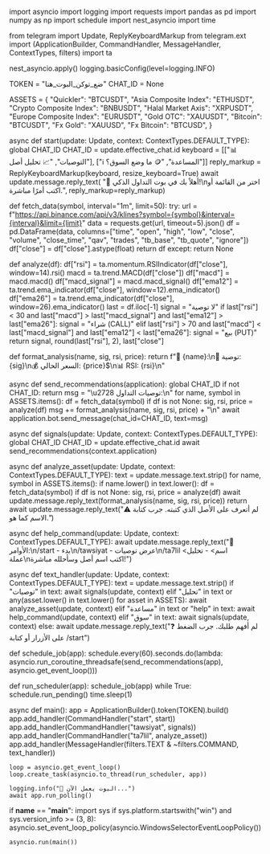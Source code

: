 
import asyncio
import logging
import requests
import pandas as pd
import numpy as np
import schedule
import nest_asyncio
import time

from telegram import Update, ReplyKeyboardMarkup
from telegram.ext import (ApplicationBuilder, CommandHandler, MessageHandler,
                          ContextTypes, filters)
import ta

nest_asyncio.apply()
logging.basicConfig(level=logging.INFO)

TOKEN = "ضع_توكن_البوت_هنا"
CHAT_ID = None

ASSETS = {
    "Quickler": "BTCUSDT",
    "Asia Composite Index": "ETHUSDT",
    "Crypto Composite Index": "BNBUSDT",
    "Halal Market Axis": "XRPUSDT",
    "Europe Composite Index": "EURUSDT",
    "Gold OTC": "XAUUSDT",
    "Bitcoin": "BTCUSDT",
    "Fx Gold": "XAUUSD",
    "Fx Bitcoin": "BTCUSD",
}

async def start(update: Update, context: ContextTypes.DEFAULT_TYPE):
    global CHAT_ID
    CHAT_ID = update.effective_chat.id
    keyboard = [["📊 التوصيات", "📈 تحليل أصل"],
                ["ℹ️ المساعدة", "🪙 ما وضع السوق؟"]]
    reply_markup = ReplyKeyboardMarkup(keyboard, resize_keyboard=True)
    await update.message.reply_text(
        "👋 أهلاً بك في بوت التداول الذكي!\nاختر من القائمة أو اكتب أمرًا مباشرة.",
        reply_markup=reply_markup)

def fetch_data(symbol, interval="1m", limit=50):
    try:
        url = f"https://api.binance.com/api/v3/klines?symbol={symbol}&interval={interval}&limit={limit}"
        data = requests.get(url, timeout=5).json()
        df = pd.DataFrame(data, columns=["time", "open", "high", "low", "close",
                                         "volume", "close_time", "qav", "trades",
                                         "tb_base", "tb_quote", "ignore"])
        df["close"] = df["close"].astype(float)
        return df
    except:
        return None

def analyze(df):
    df["rsi"] = ta.momentum.RSIIndicator(df["close"], window=14).rsi()
    macd = ta.trend.MACD(df["close"])
    df["macd"] = macd.macd()
    df["macd_signal"] = macd.macd_signal()
    df["ema12"] = ta.trend.ema_indicator(df["close"], window=12).ema_indicator()
    df["ema26"] = ta.trend.ema_indicator(df["close"], window=26).ema_indicator()
    last = df.iloc[-1]
    signal = "لا توصية"
    if last["rsi"] < 30 and last["macd"] > last["macd_signal"] and last["ema12"] > last["ema26"]:
        signal = "شراء (CALL)"
    elif last["rsi"] > 70 and last["macd"] < last["macd_signal"] and last["ema12"] < last["ema26"]:
        signal = "بيع (PUT)"
    return signal, round(last["rsi"], 2), last["close"]

def format_analysis(name, sig, rsi, price):
    return f"📍 {name}:\n🔔 توصية: {sig}\n💰 السعر الحالي: {price}$\n📊 RSI: {rsi}\n"

async def send_recommendations(application):
    global CHAT_ID
    if not CHAT_ID:
        return
    msg = "\u2728 توصيات التداول:\n"
    for name, symbol in ASSETS.items():
        df = fetch_data(symbol)
        if df is not None:
            sig, rsi, price = analyze(df)
            msg += format_analysis(name, sig, rsi, price) + "\n"
    await application.bot.send_message(chat_id=CHAT_ID, text=msg)

async def signals(update: Update, context: ContextTypes.DEFAULT_TYPE):
    global CHAT_ID
    CHAT_ID = update.effective_chat.id
    await send_recommendations(context.application)

async def analyze_asset(update: Update, context: ContextTypes.DEFAULT_TYPE):
    text = update.message.text.strip()
    for name, symbol in ASSETS.items():
        if name.lower() in text.lower():
            df = fetch_data(symbol)
            if df is not None:
                sig, rsi, price = analyze(df)
                await update.message.reply_text(format_analysis(name, sig, rsi, price))
                return
    await update.message.reply_text("⚠️ لم أتعرف على الأصل الذي كتبته. جرب كتابة الاسم كما هو.")

async def help_command(update: Update, context: ContextTypes.DEFAULT_TYPE):
    await update.message.reply_text("🧠 الأوامر:\n/start - بدء\n/tawsiyat - عرض توصيات\n/ta7lil <اسم> - تحليل عملة\nاكتب اسم أصل وسأحلله مباشرة!")

async def text_handler(update: Update, context: ContextTypes.DEFAULT_TYPE):
    text = update.message.text.strip()
    if "توصيات" in text:
        await signals(update, context)
    elif "تحليل" in text or any(asset.lower() in text.lower() for asset in ASSETS):
        await analyze_asset(update, context)
    elif "مساعدة" in text or "help" in text:
        await help_command(update, context)
    elif "سوق" in text:
        await signals(update, context)
    else:
        await update.message.reply_text("❓ لم أفهم طلبك. جرب الضغط على الأزرار أو كتابة /start")

def schedule_job(app):
    schedule.every(60).seconds.do(lambda: asyncio.run_coroutine_threadsafe(send_recommendations(app), asyncio.get_event_loop()))

def run_scheduler(app):
    schedule_job(app)
    while True:
        schedule.run_pending()
        time.sleep(1)

async def main():
    app = ApplicationBuilder().token(TOKEN).build()
    app.add_handler(CommandHandler("start", start))
    app.add_handler(CommandHandler("tawsiyat", signals))
    app.add_handler(CommandHandler("ta7lil", analyze_asset))
    app.add_handler(MessageHandler(filters.TEXT & ~filters.COMMAND, text_handler))

    loop = asyncio.get_event_loop()
    loop.create_task(asyncio.to_thread(run_scheduler, app))

    logging.info("🚀 البوت يعمل الآن...")
    await app.run_polling()

if __name__ == "__main__":
    import sys
    if sys.platform.startswith("win") and sys.version_info >= (3, 8):
        asyncio.set_event_loop_policy(asyncio.WindowsSelectorEventLoopPolicy())

    asyncio.run(main())
